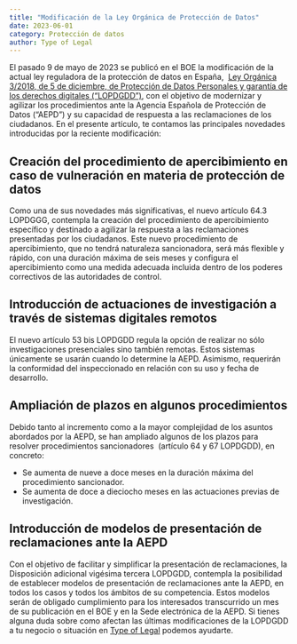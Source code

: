 ```yaml
---
title: "Modificación de la Ley Orgánica de Protección de Datos"
date: 2023-06-01
category: Protección de datos
author: Type of Legal
---
```


El pasado 9 de mayo de 2023 se publicó en el BOE la modificación de la actual ley reguladora de la protección de datos en España,  [Ley Orgánica 3/2018, de 5 de diciembre, de Protección de Datos Personales y garantía de los derechos digitales (“LOPDGDD”)](https://www.boe.es/buscar/act.php?id=BOE-A-2018-16673 "Ley Orgánica 3/2018, de 5 de diciembre, de Protección de Datos Personales y garantía de los derechos digitales (“LOPDGDD”)"), con el objetivo de modernizar y agilizar los procedimientos ante la Agencia Española de Protección de Datos (“AEPD”) y su capacidad de respuesta a las reclamaciones de los ciudadanos. En el presente artículo, te contamos las principales novedades introducidas por la reciente modificación:

**Creación del procedimiento de apercibimiento en caso de vulneración en materia de protección de datos**
---------------------------------------------------------------------------------------------------------

Como una de sus novedades más significativas, el nuevo artículo 64.3 LOPDGGG, contempla la creación del procedimiento de apercibimiento específico y destinado a agilizar la respuesta a las reclamaciones presentadas por los ciudadanos. Este nuevo procedimiento de apercibimiento, que no tendrá naturaleza sancionadora, será más flexible y rápido, con una duración máxima de seis meses y configura el apercibimiento como una medida adecuada incluida dentro de los poderes correctivos de las autoridades de control.

**Introducción de actuaciones de investigación a través de sistemas digitales remotos**
---------------------------------------------------------------------------------------

El nuevo artículo 53 bis LOPDGDD regula la opción de realizar no sólo investigaciones presenciales sino también remotas. Estos sistemas únicamente se usarán cuando lo determine la AEPD. Asimismo, requerirán la conformidad del inspeccionado en relación con su uso y fecha de desarrollo.

**Ampliación de plazos en algunos procedimientos**
--------------------------------------------------

Debido tanto al incremento como a la mayor complejidad de los asuntos abordados por la AEPD, se han ampliado algunos de los plazos para resolver procedimientos sancionadores  (artículo 64 y 67 LOPDGDD), en concreto:

*   Se aumenta de nueve a doce meses en la duración máxima del procedimiento sancionador.
*   Se aumenta de doce a dieciocho meses en las actuaciones previas de investigación.

**Introducción de modelos de presentación de reclamaciones ante la AEPD**
-------------------------------------------------------------------------

Con el objetivo de facilitar y simplificar la presentación de reclamaciones, la Disposición adicional vigésima tercera LOPDGDD, contempla la posibilidad de establecer modelos de presentación de reclamaciones ante la AEPD, en todos los casos y todos los ámbitos de su competencia. Estos modelos serán de obligado cumplimiento para los interesados transcurrido un mes de su publicación en el BOE y en la Sede electrónica de la AEPD. Si tienes alguna duda sobre como afectan las últimas modificaciones de la LOPDGDD a tu negocio o situación en [Type of Legal](https://typeoflegal.com/contacto/ "Type of Legal") podemos ayudarte.
